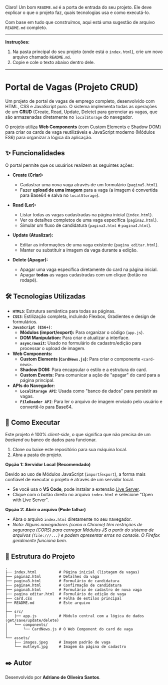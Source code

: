 Claro\! Um bom `README.md` é a porta de entrada do seu projeto. Ele deve explicar o que o projeto faz, quais tecnologias usa e como executá-lo.

Com base em tudo que construímos, aqui está uma sugestão de arquivo `README.md` completo.

-----

**Instruções:**

1.  Na pasta principal do seu projeto (onde está o `index.html`), crie um novo arquivo chamado `README.md`.
2.  Copie e cole o texto abaixo dentro dele.

-----

# Portal de Vagas (Projeto CRUD)

Um projeto de portal de vagas de emprego completo, desenvolvido com HTML, CSS e JavaScript puro. O sistema implementa todas as operações de um **CRUD** (Create, Read, Update, Delete) para gerenciar as vagas, que são armazenadas diretamente no `localStorage` do navegador.

O projeto utiliza **Web Components** (com Custom Elements e Shadow DOM) para criar os cards de vaga reutilizáveis e JavaScript moderno (Módulos ES6) para organizar a lógica da aplicação.

## ✨ Funcionalidades

O portal permite que os usuários realizem as seguintes ações:

  * **Create (Criar):**

      * Cadastrar uma nova vaga através de um formulário (`pagina5.html`).
      * Fazer **upload de uma imagem** para a vaga (a imagem é convertida para Base64 e salva no `localStorage`).

  * **Read (Ler):**

      * Listar todas as vagas cadastradas na página inicial (`index.html`).
      * Ver os detalhes completos de uma vaga específica (`pagina2.html`).
      * Simular um fluxo de candidatura (`pagina3.html` e `pagina4.html`).

  * **Update (Atualizar):**

      * Editar as informações de uma vaga existente (`pagina_editar.html`).
      * Manter ou substituir a imagem da vaga durante a edição.

  * **Delete (Apagar):**

      * Apagar uma vaga específica diretamente do card na página inicial.
      * Apagar **todas** as vagas cadastradas com um clique (botão no rodapé).

## 🛠️ Tecnologias Utilizadas

  * **`HTML5`**: Estrutura semântica para todas as páginas.
  * **`CSS3`**: Estilização completa, incluindo Flexbox, Gradientes e design de formulários.
  * **`JavaScript (ES6+)`**:
      * **Módulos (import/export):** Para organizar o código (`app.js`).
      * **DOM Manipulation:** Para criar e atualizar a interface.
      * **`async/await`:** Usado no formulário de cadastro/edição para processar o upload de imagem.
  * **Web Components:**
      * **Custom Elements (`CardNews.js`):** Para criar o componente `<card-news>`.
      * **Shadow DOM:** Para encapsular o estilo e a estrutura do card.
      * **Custom Events:** Para comunicar a ação de "apagar" do card para a página principal.
  * **APIs do Navegador:**
      * **`LocalStorage API`**: Usada como "banco de dados" para persistir as vagas.
      * **`FileReader API`**: Para ler o arquivo de imagem enviado pelo usuário e convertê-lo para Base64.

## 🚀 Como Executar

Este projeto é 100% *client-side*, o que significa que não precisa de um *backend* ou banco de dados para funcionar.

1.  Clone ou baixe este repositório para sua máquina local.
2.  Abra a pasta do projeto.

**Opção 1: Servidor Local (Recomendado)**

Devido ao uso de Módulos JavaScript (`import`/`export`), a forma mais confiável de executar o projeto é através de um servidor local.

  * Se você usa o **VS Code**, pode instalar a extensão [Live Server](https://marketplace.visualstudio.com/items?itemName=ritwickdey.LiveServer).
  * Clique com o botão direito no arquivo `index.html` e selecione "Open with Live Server".

**Opção 2: Abrir o arquivo (Pode falhar)**

  * Abra o arquivo `index.html` diretamente no seu navegador.
  * *Nota: Alguns navegadores (como o Chrome) têm restrições de segurança (CORS) para carregar Módulos JS a partir do sistema de arquivos (`file:///...`) e podem apresentar erros no console. O Firefox geralmente funciona bem.*

## 📁 Estrutura do Projeto

```
.
├── index.html          # Página inicial (listagem de vagas)
├── pagina2.html        # Detalhes da vaga
├── pagina3.html        # Formulário de candidatura
├── pagina4.html        # Confirmação de candidatura
├── pagina5.html        # Formulário de cadastro de nova vaga
├── pagina_editar.html  # Formulário de edição de vaga
├── card.css            # Folha de estilos principal
├── README.md           # Este arquivo
│
├── src/
│   ├── app.js          # Módulo central com a lógica de dados (get/save/update/delete)
│   └── components/
│       └── CardNews.js # O Web Component do card de vaga
│
└── assets/
    ├── images.jpeg     # Imagem padrão de vaga
    └── mutley4.jpg     # Imagem da página de cadastro
```

## ✒️ Autor

Desenvolvido por **Adriano de Oliveira Santos**.
